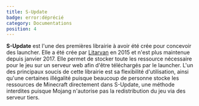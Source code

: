 ```yaml
---
title: S-Update
badge: error:déprécié
category: Documentations
position: 4
---
```


**S-Update** est l'une des premières librairie à avoir été crée pour concevoir des launcher. Elle a été crée par [Litarvan](https://github.com/Litarvan/) en 2015 et n'est plus maintenue depuis janvier 2017. Elle permet de stocker toute les ressource nécessaire pour le jeu sur un serveur web afin d'être téléchargés par le launcher. L'un des principaux soucis de cette librairie est sa flexibilité d'utilisation, ainsi qu'une certaines illégalité puisque beaucoup de personne stocke les ressources de Minecraft directement dans S-Update, une méthode interdites puisque Mojang n'autorise pas la redistribution du jeu via des serveur tiers.


<Github repo="Litarvan/S-Update-Server" class="mx-16 mt-4"/>